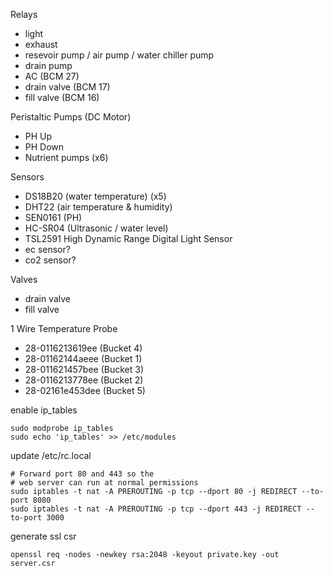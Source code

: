 Relays
- light
- exhaust
- resevoir pump / air pump / water chiller pump
- drain pump
- AC (BCM 27)
- drain valve (BCM 17)
- fill valve (BCM 16)

Peristaltic Pumps (DC Motor)
- PH Up
- PH Down
- Nutrient pumps (x6)

Sensors
- DS18B20 (water temperature) (x5)
- DHT22 (air temperature & humidity)
- SEN0161 (PH)
- HC-SR04 (Ultrasonic / water level)
- TSL2591 High Dynamic Range Digital Light Sensor
- ec sensor?
- co2 sensor?

Valves
- drain valve
- fill valve

1 Wire Temperature Probe
- 28-0116213619ee (Bucket 4)
- 28-01162144aeee (Bucket 1)
- 28-011621457bee (Bucket 3)
- 28-0116213778ee (Bucket 2)
- 28-02161e453dee (Bucket 5)

enable ip_tables
```
sudo modprobe ip_tables
sudo echo 'ip_tables' >> /etc/modules
```
update /etc/rc.local
```
# Forward port 80 and 443 so the
# web server can run at normal permissions
sudo iptables -t nat -A PREROUTING -p tcp --dport 80 -j REDIRECT --to-port 8080
sudo iptables -t nat -A PREROUTING -p tcp --dport 443 -j REDIRECT --to-port 3000
```
generate ssl csr
```
openssl req -nodes -newkey rsa:2048 -keyout private.key -out server.csr
```